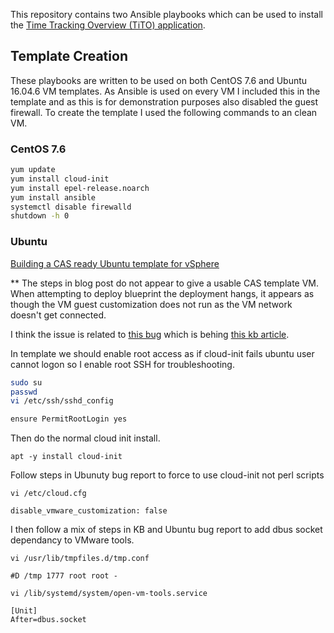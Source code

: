 This repository contains two Ansible playbooks which can be used to install the [Time Tracking Overview (TiTO) application](https://github.com/vmeoc/Tito).

## Template Creation

These playbooks are written to be used on both CentOS 7.6 and Ubuntu 16.04.6 VM templates. As Ansible is used on every VM I included this in the template and as this is for demonstration purposes also disabled the guest firewall. To create the template I used the following commands to an clean VM.

### CentOS 7.6

```bash
yum update
yum install cloud-init
yum install epel-release.noarch
yum install ansible
systemctl disable firewalld
shutdown -h 0
```

### Ubuntu


[Building a CAS ready Ubuntu template for vSphere](https://blogs.vmware.com/management/2019/02/building-a-cas-ready-ubuntu-template-for-vsphere.html) 

** The steps in blog post do not appear to give a usable CAS template VM.  When attempting to deploy blueprint the deployment hangs, it appears as though the VM guest customization does not run as the VM network doesn't get connected.


I think the issue is related to [this bug](https://bugs.launchpad.net/ubuntu/+source/open-vm-tools/+bug/1793715) which is behing [this kb article](https://kb.vmware.com/s/article/56409).

In template we should enable root access as if cloud-init fails ubuntu user cannot logon so I enable root SSH for troubleshooting.

```bash
sudo su
passwd
vi /etc/ssh/sshd_config

ensure PermitRootLogin yes
```

Then do the normal cloud init install.

```
apt -y install cloud-init
```

Follow steps in Ubunuty bug report to force to use cloud-init not perl scripts

```
vi /etc/cloud.cfg

disable_vmware_customization: false
```

I then follow a mix of steps in KB and Ubuntu bug report to add dbus socket dependancy to VMware tools.

```
vi /usr/lib/tmpfiles.d/tmp.conf

#D /tmp 1777 root root -

vi /lib/systemd/system/open-vm-tools.service

[Unit]
After=dbus.socket
```
